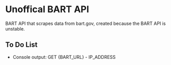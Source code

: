 # Unoffical BART API

BART API that scrapes data from bart.gov, created because the BART API is unstable.

## To Do List
* Console output: GET {BART_URL} - IP_ADDRESS